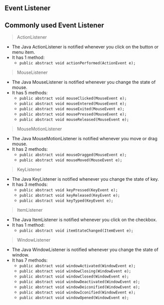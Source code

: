 ## Event Listener
	

## Commonly used Event Listener

>ActionListener

- The Java ActionListener is notified whenever you click on the button or menu item.
- It has 1 method:
	- `public abstract void actionPerformed(ActionEvent e);`
<!-- - [Example](https://github.com/Alson33/JavaAssignment/blob/master/Event%20handling/Qn-2(Event%20listener)/ActionListenerDemo.java) -->

>MouseListener

- The Java MouseListener is notified whenever you change the state of mouse.
- It has 5 methods:
	- `public abstract void mouseClicked(MouseEvent e);`  
	- `public abstract void mouseEntered(MouseEvent e);`  
	- `public abstract void mouseExited(MouseEvent e);`  
	- `public abstract void mousePressed(MouseEvent e);`  
	- `public abstract void mouseReleased(MouseEvent e);`   
<!-- - [Example](https://github.com/Alson33/JavaAssignment/blob/master/Event%20handling/Qn-2(Event%20listener)/MouseListenerDemo.java) -->

>MouseMotionListener

- The Java MouseMotionListener is notified whenever you move or drag mouse.
- It has 2 methods:
	- `public abstract void mouseDragged(MouseEvent e);`
	- `public abstract void mouseMoved(MouseEvent e);`
<!-- - [Example](https://github.com/Alson33/JavaAssignment/blob/master/Event%20handling/Qn-2(Event%20listener)/MouseMotionListenerDemo.java) -->

>KeyListener

- The Java KeyListener is notified whenever you change the state of key.
- It has 3 methods:
	- `public abstract void keyPressed(KeyEvent e);`  
	- `public abstract void keyReleased(KeyEvent e);`  
	- `public abstract void keyTyped(KeyEvent e);`  
<!-- - [Example](https://github.com/Alson33/JavaAssignment/blob/master/Event%20handling/Qn-2(Event%20listener)/KeyListenerDemo.java) -->

>ItemListener

- The Java ItemListener is notified whenever you click on the checkbox.
- It has 1 method:
	- `public abstract void itemStateChanged(ItemEvent e);`
<!-- - [Example](https://github.com/Alson33/JavaAssignment/blob/master/Event%20handling/Qn-2(Event%20listener)/ItemListenerDemo.java) -->

>WindowListener

- The Java WindowListener is notified whenever you change the state of window.
- It has 7 methods:
	- `public abstract void windowActivated(WindowEvent e);`  
	- `public abstract void windowClosing(WindowEvent e);`  
	- `public abstract void windowClosed(WindowEvent e);`  
	- `public abstract void windowDeactivated(WindowEvent e);`  
	- `public abstract void windowDeiconified(WindowEvent e);`  
	- `public abstract void windowIconified(WindowEvent e);`  
	- `public abstract void windowOpened(WindowEvent e);`  
<!-- - [Example](https://github.com/Alson33/JavaAssignment/blob/master/Event%20handling/Qn-2(Event%20listener)/WindowListenerDemo.java) -->